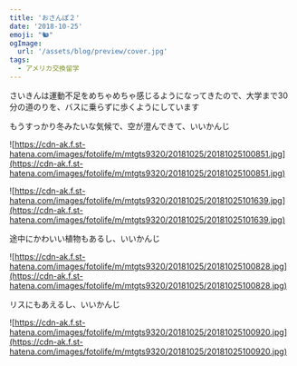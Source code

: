 ```yaml
---
title: 'おさんぽ２'
date: '2018-10-25'
emoji: "🐿"
ogImage:
  url: '/assets/blog/preview/cover.jpg'
tags:
  - アメリカ交換留学 
---
```



さいきんは運動不足をめちゃめちゃ感じるようになってきたので、大学まで30分の道のりを、バスに乗らずに歩くようにしています

もうすっかり冬みたいな気候で、空が澄んできて、いいかんじ

![https://cdn-ak.f.st-hatena.com/images/fotolife/m/mtgts9320/20181025/20181025100851.jpg](https://cdn-ak.f.st-hatena.com/images/fotolife/m/mtgts9320/20181025/20181025100851.jpg)

![https://cdn-ak.f.st-hatena.com/images/fotolife/m/mtgts9320/20181025/20181025101639.jpg](https://cdn-ak.f.st-hatena.com/images/fotolife/m/mtgts9320/20181025/20181025101639.jpg)

途中にかわいい植物もあるし、いいかんじ

![https://cdn-ak.f.st-hatena.com/images/fotolife/m/mtgts9320/20181025/20181025100828.jpg](https://cdn-ak.f.st-hatena.com/images/fotolife/m/mtgts9320/20181025/20181025100828.jpg)

リスにもあえるし、いいかんじ

![https://cdn-ak.f.st-hatena.com/images/fotolife/m/mtgts9320/20181025/20181025100920.jpg](https://cdn-ak.f.st-hatena.com/images/fotolife/m/mtgts9320/20181025/20181025100920.jpg)